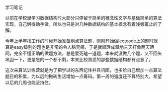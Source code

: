学习笔记

以前在学校里学习数据结构时大部分只停留于简单的概念性文字与基础简单的算法实现，自己懒得动手做，所以也只是对几种数据结构的基本概念有着浅尝辄止的了解。

今年上半年找工作的时候开始准备刷点算法题，刚刚开始做leetcode上的题时就算是easy级别的题也是非常的令人脑壳痛，于是就顺理成章地三天打鱼两天晒网，完全不懂正确的做题方法，总是爱死磕一道题，本来就没做几个题，又不回头巩固一下，更是忘的一个都不剩，本来比较熟悉的那些数据结构都有点忘了。

这次来算法训练营就是为了把学过的东西记住并且巩固，也多给自己增加一点算法题目的积累，为以后的搬砖生活增加一点筹码。第一周的强度还不算特别大，希望以后的几周也能坚持住。